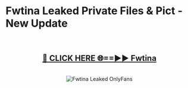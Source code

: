 # Fwtina Leaked Private Files & Pict - New Update
<br>
<div align="center">
<h2><a href="https://mediafilles.blogspot.com/?title=Fwtina" rel="nofollow">🔴 CLICK HERE 🌐==►► Fwtina</a></h2>
<br>
<a href="https://mediafilles.blogspot.com/?title=Fwtina" rel="nofollow" data-target="animated-image.originalLink"><img src="https://i.ibb.co.com/WyWwxjT/player-gif2.gif" alt="Fwtina Leaked OnlyFans" style="max-width: 100%; display: inline-block;" data-target="animated-image.originalImage"></a>
</div>
<br>